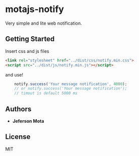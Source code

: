 # motajs-notify
Very simple and lite web notification.


## Getting Started
Insert css and js files

```html
<link rel="stylesheet" href="../dist/css/notify.min.css">
<script src="../dist/js/notify.min.js"></script>
```

and use!

```javascript
    notify.success('Your message notification', 4000);
    // or notify.success('Your message notification');
    // timout is default 5000 ms
```
## Authors
* **Jeferson Mota** 

## License
MIT